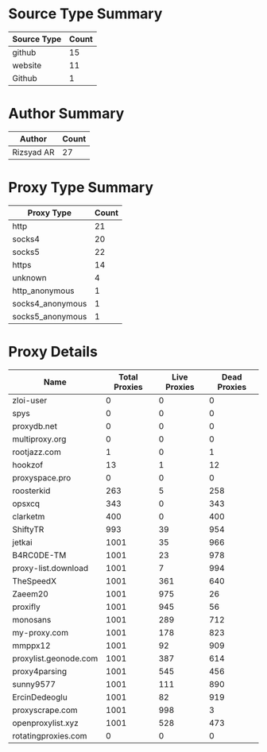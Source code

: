 # Source Type Summary

| Source Type | Count |
|-------------|-------|
| github | 15 |
| website | 11 |
| Github | 1 |


# Author Summary

| Author | Count |
|--------|-------|
| Rizsyad AR | 27 |


# Proxy Type Summary

| Proxy Type | Count |
|------------|-------|
| http | 21 |
| socks4 | 20 |
| socks5 | 22 |
| https | 14 |
| unknown | 4 |
| http_anonymous | 1 |
| socks4_anonymous | 1 |
| socks5_anonymous | 1 |


# Proxy Details

| Name | Total Proxies | Live Proxies | Dead Proxies |
|------|---------------|--------------|---------------|
| zloi-user | 0 | 0 | 0 |
| spys | 0 | 0 | 0 |
| proxydb.net | 0 | 0 | 0 |
| multiproxy.org | 0 | 0 | 0 |
| rootjazz.com | 1 | 0 | 1 |
| hookzof | 13 | 1 | 12 |
| proxyspace.pro | 0 | 0 | 0 |
| roosterkid | 263 | 5 | 258 |
| opsxcq | 343 | 0 | 343 |
| clarketm | 400 | 0 | 400 |
| ShiftyTR | 993 | 39 | 954 |
| jetkai | 1001 | 35 | 966 |
| B4RC0DE-TM | 1001 | 23 | 978 |
| proxy-list.download | 1001 | 7 | 994 |
| TheSpeedX | 1001 | 361 | 640 |
| Zaeem20 | 1001 | 975 | 26 |
| proxifly | 1001 | 945 | 56 |
| monosans | 1001 | 289 | 712 |
| my-proxy.com | 1001 | 178 | 823 |
| mmppx12 | 1001 | 92 | 909 |
| proxylist.geonode.com | 1001 | 387 | 614 |
| proxy4parsing | 1001 | 545 | 456 |
| sunny9577 | 1001 | 111 | 890 |
| ErcinDedeoglu | 1001 | 82 | 919 |
| proxyscrape.com | 1001 | 998 | 3 |
| openproxylist.xyz | 1001 | 528 | 473 |
| rotatingproxies.com | 0 | 0 | 0 |
